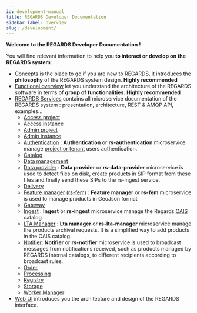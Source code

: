 ```yaml
---
id: development-manual
title: REGARDS Developer Documentation
sidebar_label: Overview
slug: /development/
---
```


**Welcome to the REGARDS Developer Documentation !**

You will find relevant information to help you **to interact or develop on the REGARDS system**:

- [Concepts](./concepts/01-overview.md) is the place to go if you are new to REGARDS, it introduces the **philosophy**
  of
  the REGARDS system design. **Highly recommended**
- [Functional overview](./functional-overview/01-overview.md) let you understand the architecture of the REGARDS
  software in terms of **group of functionalities**. **Highly recommended**
- [REGARDS Services](./services/overview.md) contains all microservice documentation of the REGARDS system :
  presentation,
  architecture, REST & AMQP API, examples...
    - [Access project](./backend/regards/access/access.md)
    - [Access instance](./backend/regards/access/access.md)
    - [Admin project](./backend/regards/admin/admin.md)
    - [Admin instance](./backend/regards/admin-instance/overview.md)
    - [Authentication](services/authentication/authentication-overview.md) : **Authentication** or **rs-authentication** microservice manage 
      [project or tenant](./concepts/03-multitenant.md) users authentication.
    - [Catalog](./backend/regards/catalog/catalog.md)
    - [Data management](./backend/regards/dam/dam.md)
    - [Data provider](./services/dataprovider/dataprovider-overview.md) : **Data provider** or **rs-data-provider** microservice is used to detect files on disk, 
      create products in SIP format from these files and finally send these SIPs to the rs-ingest service.
    - [Delivery](services/delivery/delivery-overview.md)
    - [Feature manager (rs-fem)](services/fem/overview.md) : **Feature manager** or **rs-fem** microservice is used to 
      manage products in GeoJson format
    - [Gateway](./backend/regards/gateway/overview.md)
    - [Ingest](services/ingest/overview.md) : **Ingest** or **rs-ingest** microservice manage the
      Regards [OAIS](appendices/01-oais.md) catalog.
    - [LTA Manager](services/lta-manager/lta-manager.md) : **Lta manager** or **rs-lta-manager** microservice manage the products archival requests.
      It is a simplified way to add products in the OAIS catalog.
    - [Notifier](services/notifier/overview.md): **Notifier** or **rs-notifier** microservice is used to broadcast messages from
      notifications received, such as products managed by REGARDS internal catalogs, to different recipients according to broadcast rules.
    - [Order](./backend/regards/order/order.md)
    - [Processing](./backend/regards/processing/processing.md)
    - [Registry](./backend/regards/registry/overview.md)
    - [Storage](./backend/regards/storage/storage.md)
    - [Worker Manager](./backend/regards/worker-manager/storage.md)
- [Web UI](./frontend/arch.md) introduces you the architecture and design of the REGARDS interface.